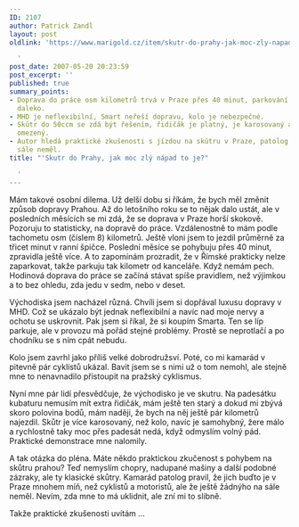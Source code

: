 ```yaml
---
ID: 2107
author: Patrick Zandl
layout: post
oldlink: 'https://www.marigold.cz/item/skutr-do-prahy-jak-moc-zly-napad-to-je

  '
post_date: 2007-05-20 20:23:59
post_excerpt: ''
published: true
summary_points:
- Doprava do práce osm kilometrů trvá v Praze přes 40 minut, parkování je kilometr
  daleko.
- MHD je neflexibilní, Smart neřeší dopravu, kolo je nebezpečné.
- Skútr do 50ccm se zdá být řešením, řidičák je platný, je karosovaný a rychlostně
  omezený.
- Autor hledá praktické zkušenosti s jízdou na skútru v Praze, patolog skútristy na
  sále neměl.
title: "'Skutr do Prahy, jak moc zlý nápad to je?"

  '
---
```


Mám takové osobní dilema. Už delší dobu si říkám, že bych měl změnit způsob dopravy Prahou. Až do letošního roku se to nějak dalo ustát, ale v posledních měsících se mi zdá, že se doprava v Praze horší skokově. Pozoruju to statisticky, na dopravě do práce. Vzdálenostně to mám podle tachometu osm (číslem 8) kilometrů. Ještě vloni jsem to jezdil průměrně za třicet minut v ranní špičce. Poslední měsíce se pohybuju přes 40 minut, zpravidla ještě více. A to zapomínám prozradit, že v Římské prakticky nelze zaparkovat, takže parkuju tak kilometr od kanceláře. Když nemám pech. Hodinová doprava do práce se začíná stávat spíše pravidlem, než výjimkou a to bez ohledu, zda jedu v sedm, nebo v deset. 

Východiska jsem nacházel různá. Chvíli jsem si dopřával luxusu dopravy v MHD. Což se ukázalo být jednak neflexibilní a navíc nad moje nervy a ochotu se uskrovnit. Pak jsem si říkal, že si koupím Smarta. Ten se líp parkuje, ale v provozu má pořád stejné problémy. Prostě se neprotlačí a po chodníku se s ním cpát nebudu. 

Kolo jsem zavrhl jako příliš velké dobrodružsví. Poté, co mi kamarád v pitevně pár cyklistů ukázal. Bavit jsem se s nimi už o tom nemohl, ale stejně mne to nenavnadilo přistoupit na pražský cyklismus. 

Nyní mne pár lidí přesvědčuje, že východisko je ve skutru. Na padesátku kubaturu nemusím mít extra řidičák, mám ještě ten starý a dokud mi zbývá skoro polovina bodů, mám naději, že bych na něj ještě pár kilometrů najezdil. Skůtr je více karosovaný, než kolo, navíc je samohybný, žere málo a rychlostně taky moc přes padesát nedá, když odmyslím volný pád. Praktické demonstrace mne nalomily.

A tak otázka do pléna. Máte někdo praktickou zkučenost s pohybem na skůtru prahou? Teď nemyslím chopry, nadupané mašiny a další podobné zázraky, ale ty klasické skůtry. Kamarád patolog pravil, že jich buďto je v Praze mnohem míň, než cyklistů a motoristů, ale že ještě žádnýho na sále neměl. Nevím, zda mne to má uklidnit, ale zní mi to slibně. 

Takže praktické zkušenosti uvítám ...